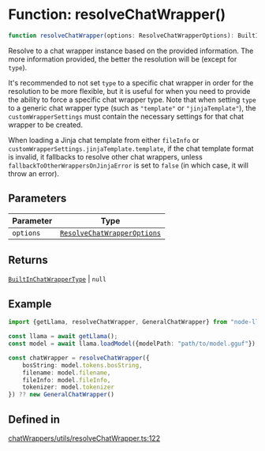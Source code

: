 # Function: resolveChatWrapper()

```ts
function resolveChatWrapper(options: ResolveChatWrapperOptions): BuiltInChatWrapperType | null
```

Resolve to a chat wrapper instance based on the provided information.
The more information provided, the better the resolution will be (except for `type`).

It's recommended to not set `type` to a specific chat wrapper in order for the resolution to be more flexible, but it is useful for when
you need to provide the ability to force a specific chat wrapper type.
Note that when setting `type` to a generic chat wrapper type (such as `"template"` or `"jinjaTemplate"`), the `customWrapperSettings`
must contain the necessary settings for that chat wrapper to be created.

When loading a Jinja chat template from either `fileInfo` or `customWrapperSettings.jinjaTemplate.template`,
if the chat template format is invalid, it fallbacks to resolve other chat wrappers,
unless `fallbackToOtherWrappersOnJinjaError` is set to `false` (in which case, it will throw an error).

## Parameters

| Parameter | Type |
| ------ | ------ |
| `options` | [`ResolveChatWrapperOptions`](../type-aliases/ResolveChatWrapperOptions.md) |

## Returns

[`BuiltInChatWrapperType`](../type-aliases/BuiltInChatWrapperType.md) \| `null`

## Example

```typescript
import {getLlama, resolveChatWrapper, GeneralChatWrapper} from "node-llama-cpp";

const llama = await getLlama();
const model = await llama.loadModel({modelPath: "path/to/model.gguf"});

const chatWrapper = resolveChatWrapper({
    bosString: model.tokens.bosString,
    filename: model.filename,
    fileInfo: model.fileInfo,
    tokenizer: model.tokenizer
}) ?? new GeneralChatWrapper()
```

## Defined in

[chatWrappers/utils/resolveChatWrapper.ts:122](https://github.com/withcatai/node-llama-cpp/blob/6405ee945e792651123189aae2612212095765b6/src/chatWrappers/utils/resolveChatWrapper.ts#L122)
